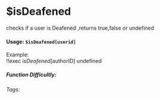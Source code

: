 # $isDeafened
checks if a user is Deafened ,returns true,false or undefined

#### Usage: `$isDeafened[userid]`
Example:
<br/>
<discord-messages>
	<discord-message :bot="false" role-color="#ffcc9a" author="Member">
		!!exec $isDeafened[$authorID]
	</discord-message>
	<discord-message :bot="true" role-color="#0099ff" author="Custom Command" avatar="https://media.discordapp.net/avatars/725721249652670555/781224f90c3b841ba5b40678e032f74a.webp">
		undefined
	</discord-message>
</discord-messages>

##### Function Difficultly: <Badge type="tip" text="Easy" vertical="middle" /> 
###### Tags:
<Badge type="tip" text="is" vertical="middle" /> 
<Badge type="tip" text="Deafened" vertical="middle" /> 